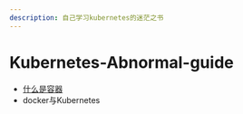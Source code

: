 ```yaml
---
description: 自己学习kubernetes的迷茫之书
---
```


# Kubernetes-Abnormal-guide

* [什么是容器](shen-me-shi-rong-qi.md)
* docker与Kubernetes

